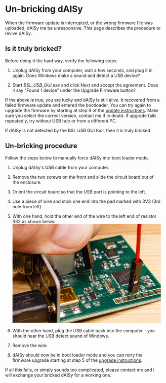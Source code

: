# Un-bricking dAISy

When the firmware update is interrupted, or the wrong firmware file was uploaded, dAISy me be unresponsive. This page describes the procedure to revive dAISy. 

## Is it truly bricked?

Before doing it the hard way, verify the following steps:

1. Unplug dAISy from your computer, wait a few seconds, and plug it in again. Does Windows make a sound and detect a USB device?

2. Start *BSL_USB_GUI.exe* and click Next and accept the agreement. Does it say "Found 1 device" under the Upgrade Firmware button?

If the above is true, you are lucky and dAISy is still alive. It recovered from a failed firmware update and entered the bootloader. 
You can try again to upgrade the firmware by starting at step 6 of the [update instructions](./readme.md#update). Make sure you select the correct version, contact me if in doubt.
If upgrade fails repeatedly, try without USB hub or from a different PC.

If dAISy is not detected by the BSL USB GUI tool, then it is truly bricked.

## Un-bricking procedure

Follow the steps below to manually force dAISy into boot loader mode.

1. Unplug dAISy's USB cable from your computer.

2. Remove the two screws on the front and slide the circuit board out of the enclosure.

3. Orient the circuit board so that the USB port is pointing to the left.

4. Use a piece of wire and stick one end into the pad marked with 3V3 (3rd hole from left).

5. With one hand, hold the other end of the wire to the left end of resistor R32 as shown below.
![unbricking dAISy 3](../Pictures/un-bricking.jpg)

6. With the other hand, plug the USB cable back into the computer - you should hear the USB detect sound of Windows.

7. Remove the wire.

8. dAISy should now be in boot loader mode and you can retry the firmware upgrade starting at step 5 of the [upgrade instructions](./readme.md#update).

If all this fails, or simply sounds too complicated, please contact me and I will exchange your bricked dAISy for a working one.
